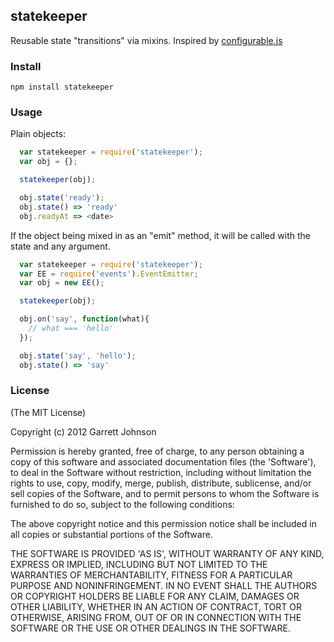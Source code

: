 
## statekeeper

Reusable state "transitions" via mixins. Inspired by [configurable.js](https://github.com/visionmedia/configurable.js)

### Install

```shell
npm install statekeeper
```

### Usage

Plain objects:
```javascript
  var statekeeper = require('statekeeper');
  var obj = {};

  statekeeper(obj);

  obj.state('ready');
  obj.state() => 'ready'
  obj.readyAt => <date>
```

If the object being mixed in as an "emit" method, it will be called with
the state and any argument.

```javascript
  var statekeeper = require('statekeeper');
  var EE = require('events').EventEmitter;
  var obj = new EE();

  statekeeper(obj);

  obj.on('say', function(what){
    // what === 'hello'
  });

  obj.state('say', 'hello');
  obj.state() => 'say'
```

### License

(The MIT License)

Copyright (c) 2012 Garrett Johnson

Permission is hereby granted, free of charge, to any person obtaining a copy of this software and associated documentation files (the 'Software'), to deal in the Software without restriction, including without limitation the rights to use, copy, modify, merge, publish, distribute, sublicense, and/or sell copies of the Software, and to permit persons to whom the Software is furnished to do so, subject to the following conditions:

The above copyright notice and this permission notice shall be included in all copies or substantial portions of the Software.

THE SOFTWARE IS PROVIDED 'AS IS', WITHOUT WARRANTY OF ANY KIND, EXPRESS OR IMPLIED, INCLUDING BUT NOT LIMITED TO THE WARRANTIES OF MERCHANTABILITY, FITNESS FOR A PARTICULAR PURPOSE AND NONINFRINGEMENT. IN NO EVENT SHALL THE AUTHORS OR COPYRIGHT HOLDERS BE LIABLE FOR ANY CLAIM, DAMAGES OR OTHER LIABILITY, WHETHER IN AN ACTION OF CONTRACT, TORT OR OTHERWISE, ARISING FROM, OUT OF OR IN CONNECTION WITH THE SOFTWARE OR THE USE OR OTHER DEALINGS IN THE SOFTWARE.



